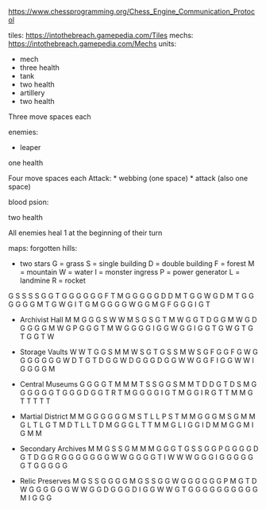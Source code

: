 https://www.chessprogramming.org/Chess_Engine_Communication_Protocol

tiles: https://intothebreach.gamepedia.com/Tiles
mechs: https://intothebreach.gamepedia.com/Mechs
units:
* mech
 * three health
* tank
 * two health
* artillery
 * two health

Three move spaces each

enemies:
* leaper

one health

Four move spaces each
    Attack:
    * webbing (one space)
    * attack (also one space)

blood psion:

two health

All enemies heal 1 at the beginning of their turn

maps:
forgotten hills:
* two stars
G = grass
S = single building
D = double building
F = forest
M = mountain
W = water
I = monster ingress
P = power generator
L = landmine
R = rocket

G S S S S G G T
G G G G G G F T
M G G G G G D D
M T G G W G D M
T G G G G G G M
T G W G I T G M
G G G G W G G M
G F G G G I G T

* Archivist Hall
M M G G G S W W
M S G S G T M W
G G T D G G M W
G D G G G G M W
G P G G G T M W
G G G G I G G W
G G I G G T G W
G T G T G G T W

* Storage Vaults
W W T G G S M M
W S G T G S S M
W S G F G G F G
W G G G G G G G
W D T G T D G G
W D G G G D G G
W W G G F I G G
W W I G G G G M

* Central Museums
G G G G T M M M
T S S G G S M M
T D D G T D S M
G G G G G G T G
G G D G G T R T
M G G G G I G T
M G G I R G T T
M M G T T T T T

* Martial District
M M G G G G G G
M S T L L P S T
M M G G G M S G
M M G L T L G T
M D T L L T D M
G G G L T T M M
G L I G G I D M
M G G M I G M M

* Secondary Archives
M M G S S G M M
M G G G T G S S
G G P G G G G D
G T D G G R G G
G G G G G W W G
G G G T I W W W
G G G I G G G G
G G T G G G G G

* Relic Preserves
M G S S G G G G
M G S S G G W G
G G G G G P M G
T D W G G G G G
G W W G G D G G
G D I G G W W G
T G G G G G G G
G G G M I G G G